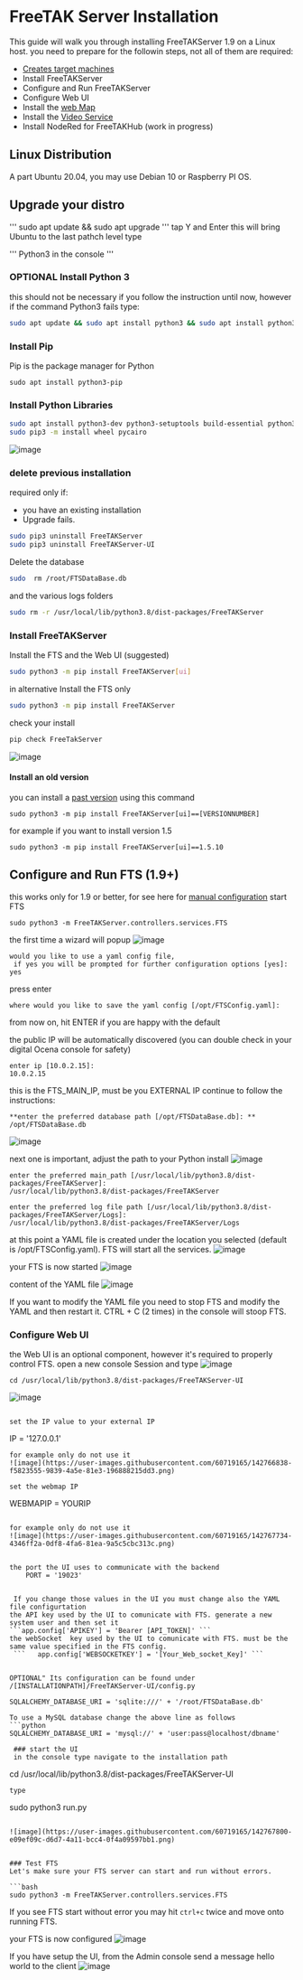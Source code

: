 # FreeTAK Server Installation
This guide will walk you through installing FreeTAKServer 1.9 on a Linux host.
you need to prepare for the followin steps, not all of them are required:

- [Creates target machines](https://github.com/FreeTAKTeam/FreeTAKServer-User-Docs/blob/main/docs/docs/Installation/PyPi/Linux/ConfigureMachine.md) 
- Install FreeTAKServer
- Configure and Run FreeTAKServer
- Configure Web UI
- Install the [web Map](https://github.com/FreeTAKTeam/FreeTAKServer-User-Docs/blob/main/docs/docs/FreeTAKHub/WebMap/Installation.md)
- Install the [Video Service](https://github.com/FreeTAKTeam/FreeTAKServer-User-Docs/blob/main/docs/docs/FreeTAKHub/Video/Installation.md)
- Install NodeRed for FreeTAKHub (work in progress)

## Linux Distribution

A part Ubuntu 20.04, you may use  Debian 10 or Raspberry PI OS.


## Upgrade your distro
'''
sudo apt update && sudo apt upgrade
'''
tap Y and Enter
this will bring Ubuntu to the last pathch level
type 

'''
Python3 in the console
'''

### OPTIONAL Install Python 3
this should not be necessary if you follow the instruction until now, however if the command Python3 fails type:

```bash
sudo apt update && sudo apt install python3 && sudo apt install python3-pip
```

### Install Pip
Pip is the package manager for Python

```
sudo apt install python3-pip
```

### Install Python Libraries

```bash
sudo apt install python3-dev python3-setuptools build-essential python3-gevent python3-lxml libcairo2-dev
sudo pip3 -m install wheel pycairo
```

![image](https://user-images.githubusercontent.com/60719165/142766382-8a6e5d05-a198-488d-86f2-67cd49cc1ca6.png)

### delete previous installation
required only if:
- you have an existing installation
-  Upgrade fails.

```bash
sudo pip3 uninstall FreeTAKServer
sudo pip3 uninstall FreeTAKServer-UI
```

Delete the database 
```bash
sudo  rm /root/FTSDataBase.db
```

and the various logs folders
```bash
sudo rm -r /usr/local/lib/python3.8/dist-packages/FreeTAKServer
```

### Install FreeTAKServer
Install the FTS  and the Web UI (suggested)
```bash
sudo python3 -m pip install FreeTAKServer[ui]
```

in alternative Install the FTS only
```bash
sudo python3 -m pip install FreeTAKServer
```

check your install
```bash
pip check FreeTakServer 
```
![image](https://user-images.githubusercontent.com/60719165/142766403-b877a43b-ec9d-48ce-a13c-b216ddcfa295.png)

#### Install an old version
you can install a [past version](https://pypi.org/project/FreeTAKServer/#history) using this command
```
sudo python3 -m pip install FreeTAKServer[ui]==[VERSIONNUMBER]
```

for example if you want to install version 1.5
```
sudo python3 -m pip install FreeTAKServer[ui]==1.5.10
```

## Configure and Run FTS (1.9+) 
this works only for 1.9 or better, for see here for [manual configuration](https://github.com/FreeTAKTeam/FreeTAKServer-User-Docs/blob/main/docs/docs/Installation/PyPi/Linux/ManualConfiguration.md) 
start FTS
```
sudo python3 -m FreeTAKServer.controllers.services.FTS 
```

the first time a wizard will popup
![image](https://user-images.githubusercontent.com/60719165/142766476-f1b5bbb9-aba5-4e05-9b53-a15c075d7e96.png)

```
would you like to use a yaml config file, 
 if yes you will be prompted for further configuration options [yes]: yes
 ```
 
 press enter
 
``` 
where would you like to save the yaml config [/opt/FTSConfig.yaml]:
```

from now on, hit ENTER if you are happy with the default

the public IP will be automatically discovered (you can double check in your digital Ocena console for safety)

````
enter ip [10.0.2.15]: 
10.0.2.15
````

this is the FTS_MAIN_IP, must be you EXTERNAL IP
continue to follow the instructions:

```
**enter the preferred database path [/opt/FTSDataBase.db]: **
/opt/FTSDataBase.db
```
![image](https://user-images.githubusercontent.com/60719165/142766542-18876805-9454-4725-849b-f794036c2848.png)


next one is important, adjust the path to your Python install
![image](https://user-images.githubusercontent.com/60719165/142766601-30560314-9ac1-4fe2-8e8b-91d0057b1991.png)


```
enter the preferred main_path [/usr/local/lib/python3.8/dist-packages/FreeTAKServer]:
/usr/local/lib/python3.8/dist-packages/FreeTAKServer

enter the preferred log file path [/usr/local/lib/python3.8/dist-packages/FreeTAKServer/Logs]: 
/usr/local/lib/python3.8/dist-packages/FreeTAKServer/Logs
```

at this point a YAML file is created under the location you selected (default is /opt/FTSConfig.yaml). FTS will start all the services.
![image](https://user-images.githubusercontent.com/60719165/142766645-210f09c3-88f5-435a-8a0d-d27bc3d4f1c3.png)

your FTS is now started
![image](https://user-images.githubusercontent.com/60719165/142766636-16cb4097-73e3-4bce-8442-b6b034687dd0.png)

content of the YAML file
![image](https://user-images.githubusercontent.com/60719165/142766660-daac490a-3c0c-4089-b3b8-40c5e520c1ff.png)

If you want to modify the YAML file you need to stop FTS and modify the YAML and then restart it.
CTRL + C (2 times) in the console will stoop FTS. 




### Configure Web UI
the Web UI is an optional component, however it's required to properly control FTS.
open a new console Session and type
![image](https://user-images.githubusercontent.com/60719165/142766762-580c8faf-c7ee-4596-a966-b59c72696c20.png)


```
cd /usr/local/lib/python3.8/dist-packages/FreeTAKServer-UI
```


![image](https://user-images.githubusercontent.com/60719165/142766782-e003c5b2-f707-4c9f-93ea-a7bef8d896c6.png)


```

set the IP value to your external IP
```
   IP = '127.0.0.1'
```
for example only do not use it
![image](https://user-images.githubusercontent.com/60719165/142766838-f5823555-9839-4a5e-81e3-196888215dd3.png)

set the webmap IP
```
WEBMAPIP = YOURIP
```

for example only do not use it
![image](https://user-images.githubusercontent.com/60719165/142767734-4346ff2a-0df8-4fa6-81ea-9a5c5cbc313c.png)


the port the UI uses to communicate with the backend
    PORT = '19023'
 
 
 If you change those values in the UI you must change also the YAML file configurtation
the API key used by the UI to comunicate with FTS. generate a new system user and then set it
```app.config['APIKEY'] = 'Bearer [API_TOKEN]' ```
the webSocket  key used by the UI to comunicate with FTS. must be the same value specified in the FTS config. 
 ```   app.config['WEBSOCKETKEY'] = '[Your_Web_socket_Key]' ```
 
 
OPTIONAL" Its configuration can be found under /[INSTALLATIONPATH]/FreeTAKServer-UI/config.py
```
    SQLALCHEMY_DATABASE_URI = 'sqlite:///' + '/root/FTSDataBase.db'
```
To use a MySQL database change the above line as follows
```python
SQLALCHEMY_DATABASE_URI = 'mysql://' + 'user:pass@localhost/dbname'
 
 ### start the UI
 in the console type navigate to the installation path 
 ```
 cd /usr/local/lib/python3.8/dist-packages/FreeTAKServer-UI
 ```
 type 
 ```
 sudo python3 run.py
 ```
 
 ![image](https://user-images.githubusercontent.com/60719165/142767800-e09ef09c-d6d7-4a11-bcc4-0f4a09597bb1.png)


### Test FTS
Let's make sure your FTS server can start and run without errors.

```bash
sudo python3 -m FreeTAKServer.controllers.services.FTS
```

If you see FTS start without error you may hit `ctrl+c` twice and move onto running FTS.


your FTS is now configured
![image](https://user-images.githubusercontent.com/60719165/142767335-c8283798-877e-4fab-b264-7c70f314b3d0.png)

If you have setup the UI, from the Admin console send a message hello world to the client
![image](https://user-images.githubusercontent.com/60719165/142767408-8e754ffa-7102-42ac-8254-a5ba35ff6526.png)

